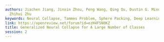 ```yaml
---
authors: Jiachen Jiang, Jinxin Zhou, Peng Wang, Qing Qu, Dustin G. Mixon, Chong You,
  Zhihui Zhu
keywords: Neural Collapse, Tammes Problem, Sphere Packing, Deep Learning
link: https://openreview.net/forum?id=ezH4FSN0KZ
title: Generalized Neural Collapse for A Large Number of Classes
session: 2
---
```

